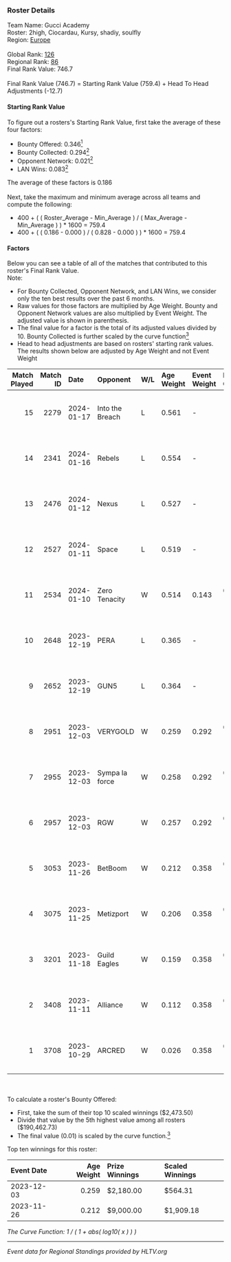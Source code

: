 ### Roster Details<br />
Team Name: Gucci Academy<br />
Roster: 2high, Ciocardau, Kursy, shadiy, soulfly<br />
Region: [Europe]( ../standings_europe.md)<br />
<br />
Global Rank: [126](../standings_global.md)<br />
Regional Rank: [86]( ../standings_europe.md)<br />
Final Rank Value:  746.7<br />
<br />
Final Rank Value (746.7) = Starting Rank Value (759.4) + Head To Head Adjustments (-12.7)<br />

#### Starting Rank Value<br />
To figure out a rosters's Starting Rank Value, first take the average of these four factors:<br />
- Bounty Offered: 0.346[<sup>1</sup>](#table2)
- Bounty Collected: 0.294[<sup>2</sup>](#table1)
- Opponent Network: 0.021[<sup>2</sup>](#table1)
- LAN Wins: 0.083[<sup>2</sup>](#table1)

The average of these factors is 0.186<br />
<br />
Next, take the maximum and minimum average across all teams and compute the following:<br />
- 400 + ( ( Roster_Average - Min_Average ) / ( Max_Average - Min_Average ) ) * 1600 = 759.4
- 400 + ( ( 0.186 - 0.000 ) / ( 0.828 - 0.000 ) ) * 1600 = 759.4


#### Factors<br />
Below you can see a table of all of the matches that contributed to this roster's Final Rank Value.<br />
Note:<br />

- For Bounty Collected, Opponent Network, and LAN Wins, we consider only the ten best results over the past 6 months.
- Raw values for those factors are multiplied by Age Weight. Bounty and Opponent Network values are also multiplied by Event Weight. The adjusted value is shown in parenthesis.
- The final value for a factor is the total of its adjusted values divided by 10. Bounty Collected is further scaled by the curve function[<sup>3</sup>](#curveFunction)
- Head to head adjustments are based on rosters' starting rank values. The results shown below are adjusted by Age Weight and not Event Weight
<span id="table1"></span><br />


| Match Played | Match ID | Date       | Opponent        | W/L | Age Weight | Event Weight | Bounty Collected | Opponent Network | LAN Wins  | H2H Adj. | Roster                                   |
| -: | -: | :- | :- | :- | :- | :- | :- | :- | :- | -: | :- |
|           15 |     2279 | 2024-01-17 | Into the Breach | L   | 0.561      | -            | -                | -                | -         |    -7.13 | 2high, Ciocardau, Kursy, shadiy, soulfly |
|           14 |     2341 | 2024-01-16 | Rebels          | L   | 0.554      | -            | -                | -                | -         |    -4.84 | 2high, Ciocardau, Kursy, shadiy, soulfly |
|           13 |     2476 | 2024-01-12 | Nexus           | L   | 0.527      | -            | -                | -                | -         |    -6.92 | 2high, Ciocardau, Kursy, shadiy, soulfly |
|           12 |     2527 | 2024-01-11 | Space           | L   | 0.519      | -            | -                | -                | -         |    -9.36 | 2high, Ciocardau, Kursy, shadiy, soulfly |
|           11 |     2534 | 2024-01-10 | Zero Tenacity   | W   | 0.514      | 0.143        | 0.008 (0.001)    | 0.805 (0.059)    | 0 (0.000) |     8.32 | 2high, Ciocardau, Kursy, shadiy, soulfly |
|           10 |     2648 | 2023-12-19 | PERA            | L   | 0.365      | -            | -                | -                | -         |    -5.55 | 2high, adeX, Ciocardau, God6y, shadiy    |
|            9 |     2652 | 2023-12-19 | GUN5            | L   | 0.364      | -            | -                | -                | -         |    -7.78 | 2high, adeX, Ciocardau, God6y, shadiy    |
|            8 |     2951 | 2023-12-03 | VERYGOLD        | W   | 0.259      | 0.292        | 0.001 (0.000)    | 0.012 (0.001)    | 1 (0.259) |     2.37 | 2high, adeX, Ciocardau, God6y, shadiy    |
|            7 |     2955 | 2023-12-03 | Sympa la force  | W   | 0.258      | 0.292        | 0.001 (0.000)    | 0.000 (0.000)    | 1 (0.258) |     1.52 | 2high, adeX, Ciocardau, God6y, shadiy    |
|            6 |     2957 | 2023-12-03 | RGW             | W   | 0.257      | 0.292        | 0.000 (0.000)    | 0.000 (0.000)    | 1 (0.257) |     0.88 | 2high, adeX, Ciocardau, God6y, shadiy    |
|            5 |     3053 | 2023-11-26 | BetBoom         | W   | 0.212      | 0.358        | 0.457 (0.035)    | 0.898 (0.068)    | 0 (0.000) |     6.24 | 2high, adeX, Ciocardau, God6y, shadiy    |
|            4 |     3075 | 2023-11-25 | Metizport       | W   | 0.206      | 0.358        | 0.008 (0.001)    | 0.041 (0.003)    | 0 (0.000) |     2.70 | 2high, adeX, Ciocardau, God6y, shadiy    |
|            3 |     3201 | 2023-11-18 | Guild Eagles    | W   | 0.159      | 0.358        | 0.046 (0.003)    | 0.727 (0.041)    | 0 (0.000) |     4.01 | 2high, adeX, Ciocardau, God6y, shadiy    |
|            2 |     3408 | 2023-11-11 | Alliance        | W   | 0.112      | 0.358        | 0.020 (0.001)    | 0.855 (0.034)    | 0 (0.000) |     2.49 | 2high, adeX, Ciocardau, God6y, shadiy    |
|            1 |     3708 | 2023-10-29 | ARCRED          | W   | 0.026      | 0.358        | 0.008 (0.000)    | 0.164 (0.002)    | 0 (0.000) |     0.34 | 2high, adeX, Ciocardau, God6y, shadiy    |

<br />
<span id="table2"></span><br />
To calculate a roster's Bounty Offered:<br />

- First, take the sum of their top 10 scaled winnings ($2,473.50)
- Divide that value by the 5th highest value among all rosters ($190,462.73)
- The final value (0.01) is scaled by the curve function.[<sup>3</sup>](#curveFunction)

Top ten winnings for this roster:<br />

| Event Date | Age Weight | Prize Winnings | Scaled Winnings |
| :- | -: | :- | :- |
| 2023-12-03 |      0.259 | $2,180.00      | $564.31         |
| 2023-11-26 |      0.212 | $9,000.00      | $1,909.18       |


<span id="curveFunction"></span>_The Curve Function: 1 / ( 1 + abs( log10( x ) ) )_<br />

---
_Event data for Regional Standings provided by HLTV.org_<br />
